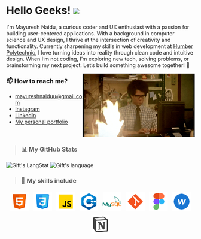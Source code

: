 # Hello Geeks! <img src = "https://raw.githubusercontent.com/MartinHeinz/MartinHeinz/master/wave.gif" width = 35px>


I'm Mayuresh Naidu, a curious coder and UX enthusiast with a passion for building user-centered applications. With a background in computer science and UX design, I thrive at the intersection of creativity and functionality. Currently sharpening my skills in web development at <a href="https://mediaarts.humber.ca/programs/web-development.html">Humber Polytechnic</a>, I love turning ideas into reality through clean code and intuitive design. When I’m not coding, I’m exploring new tech, solving problems, or brainstorming my next project. Let’s build something awesome together! 🚀

<img align='right' src="./assets/code.gif" width="300" />

### 📫 How to reach me?
- mayureshnaiduu@gmail.com
- [Instagram](https://www.instagram.com/notmeiyo/)
- [LinkedIn](https://www.linkedin.com/in/mayuresh-naidu-233802204/) 
- [My personal portfolio](https://mayureshnaidu.webflow.io)

<br>

 >### 📊 My GitHub Stats
 <div>
   <img align="center" src="https://github-readme-streak-stats.herokuapp.com/?user=meiyo99&theme=transparent&hide_border=true" alt="Gift's LangStat" width = 400px />
   <img align="center" src="https://github-readme-stats.vercel.app/api/top-langs?username=meiyo99&&hide_border=true&langs_count=10&show_icons=true&locale=en&layout=compact&text_color=ffffff&theme=transparent" alt="Gift's language" height="192px"  width="340px"/>
</div>

>### 👾 My skills include

<p align="center">
	<img title="HTML" alt="HTML" src="./assets/skill-icons/icons8-html.svg" width="50" height="50" style="vertical-align:down; margin:4px"/>
	<img title="CSS" alt="CSS" src="./assets/skill-icons/icons8-css.svg" width="50" height="50" style="vertical-align:down; margin:4px"/>
    <img title="Javascript" alt="Javascript" src="./assets/skill-icons/icons8-javascript.svg" width="50" height="50" style="vertical-align:down; margin:4px"/>
    <img title="Csharp" alt="Csharp" src="./assets/skill-icons/icons8-c.svg" width="50" height="50" style="vertical-align:down; margin:4px"/>
	<img title="MySQL" alt="MySQL" src="./assets/skill-icons/icons8-mysql.svg" width="50" height="50" style="vertical-align:down; margin:4px"/>
	<img title="Git" alt="Git" src="./assets/skill-icons/icons8-git.svg" width="50" height="50" style="vertical-align:down; margin:4px"/>
    <img title="Figma" alt="Figma" src="./assets/skill-icons/icons8-figma.svg" width="50" height="50" style="vertical-align:down; margin:4px"/>
    <img title="Webflow" alt="Webflow" src="./assets/skill-icons/icons8-webflow.svg" width="50" height="50" style="vertical-align:down; margin:4px"/>
    <img title="Notion" alt="Notion" src="./assets/skill-icons/icons8-notion.svg" width="50" height="50" style="vertical-align:down; margin:4px"/>
	<!-- <img title="AWS" alt="AWS" src="https://raw.githubusercontent.com/Thomas-George-T/Thomas-George-T/master/assets/aws.svg" width="60" height="40" style="vertical-align:down; margin:4px"/>
	<img title="Scala" alt="Scala" src="https://raw.githubusercontent.com/Thomas-George-T/Thomas-George-T/master/assets/scala.svg" width="40" height="40" style="vertical-align:down; margin:4px"/>
	<img title="Python" alt="Python" src="https://raw.githubusercontent.com/Thomas-George-T/Thomas-George-T/master/assets/python.svg" width="40" height="40" style="vertical-align:down; margin:4px"/>
	<img title="MySQL" alt="MySQL" src="https://raw.githubusercontent.com/Thomas-George-T/Thomas-George-T/master/assets/mysql.svg" width="40" height="40" style="vertical-align:down; margin:4px"/>
	<img title="Bitbucket" alt="Bitbucket" src="https://raw.githubusercontent.com/Thomas-George-T/Thomas-George-T/master/assets/bitbucket.svg" height="40" style="vertical-align:down; margin:4px"/>
	<img title="Git" alt="Git" src="https://raw.githubusercontent.com/Thomas-George-T/Thomas-George-T/master/assets/git.svg" width="70" height="40" style="vertical-align:down; margin:4px"/>
	<img title="Bamboo" alt="Bamboo" src="https://raw.githubusercontent.com/Thomas-George-T/Thomas-George-T/master/assets/bamboo.svg" width="40" height="40" style="vertical-align:down; margin:4px"/>	
	<img title="jira" alt="linux" src="https://raw.githubusercontent.com/Thomas-George-T/Thomas-George-T/master/assets/jira.svg" width="40" style="vertical-align:down; margin:4px"/>
	<img title="Kafka" alt="Kafka" src="https://raw.githubusercontent.com/Thomas-George-T/Thomas-George-T/master/assets/kafka.svg" width="105" height="40" />
	<img title="linux" alt="linux" src="https://raw.githubusercontent.com/Thomas-George-T/Thomas-George-T/master/assets/linux-tux.svg" width="40" style="vertical-align:down; margin:4px"/>	
	<img title="Tableau" alt="Tableau" src="https://raw.githubusercontent.com/Thomas-George-T/Thomas-George-T/master/assets/tableau.svg" width="200" style="vertical-align:down; margin:4px"/> -->
</p>

<!-- ## 🏆 GitHub Trophies
![](https://github-profile-trophy.vercel.app/?username=meiyo99&theme=discord&no-frame=true&no-bg=false&margin-w=4) -->